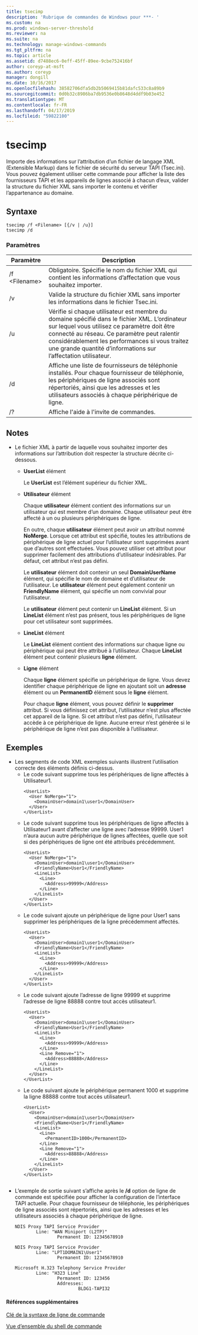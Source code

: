 ```yaml
---
title: tsecimp
description: 'Rubrique de commandes de Windows pour ***- '
ms.custom: na
ms.prod: windows-server-threshold
ms.reviewer: na
ms.suite: na
ms.technology: manage-windows-commands
ms.tgt_pltfrm: na
ms.topic: article
ms.assetid: d7488ec6-0eff-45ff-89ee-9cbe752416bf
author: coreyp-at-msft
ms.author: coreyp
manager: dongill
ms.date: 10/16/2017
ms.openlocfilehash: 38582706dfa5db2b5069415b81dafc533c8a89b9
ms.sourcegitcommit: 0d0b32c8986ba7db9536e0b8648d4ddf9b03e452
ms.translationtype: MT
ms.contentlocale: fr-FR
ms.lasthandoff: 04/17/2019
ms.locfileid: "59822100"
---
```

# <a name="tsecimp"></a>tsecimp



Importe des informations sur l’attribution d’un fichier de langage XML (Extensible Markup) dans le fichier de sécurité du serveur TAPI (Tsec.ini). Vous pouvez également utiliser cette commande pour afficher la liste des fournisseurs TAPI et les appareils de lignes associé à chacun d’eux, valider la structure du fichier XML sans importer le contenu et vérifier l’appartenance au domaine.

## <a name="syntax"></a>Syntaxe

```
tsecimp /f <Filename> [{/v | /u}]
tsecimp /d
```

### <a name="parameters"></a>Paramètres

|Paramètre|Description|
|---------|-----------|
|/f \<Filename>|Obligatoire. Spécifie le nom du fichier XML qui contient les informations d’affectation que vous souhaitez importer.|
|/v|Valide la structure du fichier XML sans importer les informations dans le fichier Tsec.ini.|
|/u|Vérifie si chaque utilisateur est membre du domaine spécifié dans le fichier XML. L’ordinateur sur lequel vous utilisez ce paramètre doit être connecté au réseau. Ce paramètre peut ralentir considérablement les performances si vous traitez une grande quantité d’informations sur l’affectation utilisateur.|
|/d|Affiche une liste de fournisseurs de téléphonie installés. Pour chaque fournisseur de téléphonie, les périphériques de ligne associés sont répertoriés, ainsi que les adresses et les utilisateurs associés à chaque périphérique de ligne.|
|/?|Affiche l'aide à l'invite de commandes.|

## <a name="remarks"></a>Notes

-   Le fichier XML à partir de laquelle vous souhaitez importer des informations sur l’attribution doit respecter la structure décrite ci-dessous.  
    -   **UserList** élément

        Le **UserList** est l’élément supérieur du fichier XML.
    -   **Utilisateur** élément

        Chaque **utilisateur** élément contient des informations sur un utilisateur qui est membre d’un domaine. Chaque utilisateur peut être affecté à un ou plusieurs périphériques de ligne.

        En outre, chaque **utilisateur** élément peut avoir un attribut nommé **NoMerge**. Lorsque cet attribut est spécifié, toutes les attributions de périphérique de ligne actuel pour l’utilisateur sont supprimées avant que d’autres sont effectuées. Vous pouvez utiliser cet attribut pour supprimer facilement des attributions d’utilisateur indésirables. Par défaut, cet attribut n’est pas défini.

        Le **utilisateur** élément doit contenir un seul **DomainUserName** élément, qui spécifie le nom de domaine et d’utilisateur de l’utilisateur. Le **utilisateur** élément peut également contenir un **FriendlyName** élément, qui spécifie un nom convivial pour l’utilisateur.

        Le **utilisateur** élément peut contenir un **LineList** élément. Si un **LineList** élément n’est pas présent, tous les périphériques de ligne pour cet utilisateur sont supprimées.
    -   **LineList** élément

        Le **LineList** élément contient des informations sur chaque ligne ou périphérique qui peut être attribué à l’utilisateur. Chaque **LineList** élément peut contenir plusieurs **ligne** élément.
    -   **Ligne** élément

        Chaque **ligne** élément spécifie un périphérique de ligne. Vous devez identifier chaque périphérique de ligne en ajoutant soit un **adresse** élément ou un **PermanentID** élément sous le **ligne** élément.

        Pour chaque **ligne** élément, vous pouvez définir le **supprimer** attribut. Si vous définissez cet attribut, l’utilisateur n’est plus affectée cet appareil de la ligne. Si cet attribut n’est pas défini, l’utilisateur accède à ce périphérique de ligne. Aucune erreur n’est générée si le périphérique de ligne n’est pas disponible à l’utilisateur.

## <a name="examples"></a>Exemples
-   Les segments de code XML exemples suivants illustrent l’utilisation correcte des éléments définis ci-dessus.  
    -   Le code suivant supprime tous les périphériques de ligne affectés à Utilisateur1.  
        ```
        <UserList>
          <User NoMerge="1">
            <DomainUser>domain1\user1</DomainUser>
          </User>
        </UserList>
        ```  
    -   Le code suivant supprime tous les périphériques de ligne affectés à Utilisateur1 avant d’affecter une ligne avec l’adresse 99999. User1 n’aura aucun autre périphérique de lignes affectées, quelle que soit si des périphériques de ligne ont été attribués précédemment.  
        ```
        <UserList>
          <User NoMerge="1">
            <DomainUser>domain1\user1</DomainUser>
            <FriendlyName>User1</FriendlyName>
            <LineList>
              <Line>
                <Address>99999</Address>
              </Line>
            </LineList>
          </User>
        </UserList>
        
        ```  
    -   Le code suivant ajoute un périphérique de ligne pour User1 sans supprimer les périphériques de la ligne précédemment affectés.  
        ```
        <UserList>
          <User>
            <DomainUser>domain1\user1</DomainUser>
            <FriendlyName>User1</FriendlyName>
            <LineList>
              <Line>
                <Address>99999</Address>
              </Line>
            </LineList>
          </User>
        </UserList>
        
        ```  
    -   Le code suivant ajoute l’adresse de ligne 99999 et supprime l’adresse de ligne 88888 contre tout accès utilisateur1.  
        ```
        <UserList>
          <User>
            <DomainUser>domain1\user1</DomainUser>
            <FriendlyName>User1</FriendlyName>
            <LineList>
              <Line>
                <Address>99999</Address>
              </Line>
              <Line Remove="1">
                <Address>88888</Address>
              </Line>
            </LineList>
          </User>
        </UserList>
        
        ```  
    -   Le code suivant ajoute le périphérique permanent 1000 et supprime la ligne 88888 contre tout accès utilisateur1.  
        ```
        <UserList>
          <User>
            <DomainUser>domain1\user1</DomainUser>
            <FriendlyName>User1</FriendlyName>
            <LineList>
              <Line>
                <PermanentID>1000</PermanentID>
              </Line>
              <Line Remove="1">
                <Address>88888</Address>
              </Line>
            </LineList>
          </User>
        </UserList>
        
        
        ```  
-   L’exemple de sortie suivant s’affiche après le **/d** option de ligne de commande est spécifiée pour afficher la configuration de l’interface TAPI actuelle. Pour chaque fournisseur de téléphonie, les périphériques de ligne associés sont répertoriés, ainsi que les adresses et les utilisateurs associés à chaque périphérique de ligne.  
    ```
    NDIS Proxy TAPI Service Provider
            Line: "WAN Miniport (L2TP)"
                    Permanent ID: 12345678910
    
    NDIS Proxy TAPI Service Provider
            Line: "LPT1DOMAIN1\User1"
                    Permanent ID: 12345678910
    
    Microsoft H.323 Telephony Service Provider
            Line: "H323 Line"
                    Permanent ID: 123456
                    Addresses:
                            BLDG1-TAPI32
    
    ```

#### <a name="additional-references"></a>Références supplémentaires

[Clé de la syntaxe de ligne de commande](command-line-syntax-key.md)

[Vue d’ensemble du shell de commande](https://technet.microsoft.com/library/cc737438(v=ws.10).aspx)